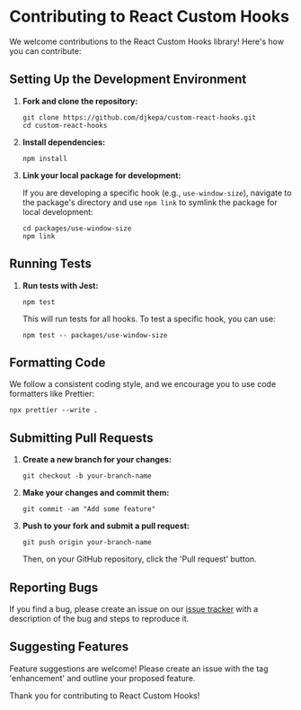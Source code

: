 # Contributing to React Custom Hooks

We welcome contributions to the React Custom Hooks library! Here's how you can contribute:

## Setting Up the Development Environment

1. **Fork and clone the repository:**

   ```
   git clone https://github.com/djkepa/custom-react-hooks.git
   cd custom-react-hooks
   ```

2. **Install dependencies:**

   ```
   npm install
   ```

3. **Link your local package for development:**

   If you are developing a specific hook (e.g., `use-window-size`), navigate to the package's directory and use `npm link` to symlink the package for local development:

   ```
   cd packages/use-window-size
   npm link
   ```

## Running Tests

1. **Run tests with Jest:**

   ```
   npm test
   ```

   This will run tests for all hooks. To test a specific hook, you can use:

   ```
   npm test -- packages/use-window-size
   ```

## Formatting Code

We follow a consistent coding style, and we encourage you to use code formatters like Prettier:

```
npx prettier --write .
```

## Submitting Pull Requests

1. **Create a new branch for your changes:**

   ```
   git checkout -b your-branch-name
   ```

2. **Make your changes and commit them:**

   ```
   git commit -am "Add some feature"
   ```

3. **Push to your fork and submit a pull request:**

   ```
   git push origin your-branch-name
   ```

   Then, on your GitHub repository, click the 'Pull request' button.

## Reporting Bugs

If you find a bug, please create an issue on our [issue tracker](https://github.com/djkepa/custom-react-hooks/issues) with a description of the bug and steps to reproduce it.

## Suggesting Features

Feature suggestions are welcome! Please create an issue with the tag 'enhancement' and outline your proposed feature.

Thank you for contributing to React Custom Hooks!